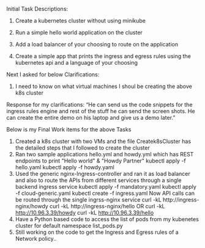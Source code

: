 Initial Task Descriptions:
1. Create a kubernetes cluster without using minikube

2. Run a simple hello world application on the cluster

3. Add a load balancer of your choosing to route on the application

4. Create a simple app that prints the ingress and egress rules using the kubernetes api and a language of your choosing

Next I asked for below Clarifications: 
1. I need to know on what virtual machines I shoul be creating the above k8s cluster

Response for my clarifications:
“He can send us the code snippets for the ingress rules engine and rest of the stuff he can send the screen shots.  He can create the entire demo on his laptop and give us a demo later.”

Below is my Final Work items for the above Tasks
1. Created a k8s cluster with two VMs and the file Createk8sCluster has the detailed steps that I followed to create the cluster
2. Ran two sample applications hello.yml and howdy.yml which has REST endpoints to print "Hello world" & "Howdy Partner"
        kubectl apply -f hello.yaml
        kubectl apply -f howdy.yaml
3. Used the generic nginx-Ingress-controller and ran it as load balancer and also to route the APIs from different services through a single backend ingress service
	kubectl apply -f mandatory.yaml
	kubectl apply -f cloud-generic.yaml
	kubectl create -f ingress.yaml
Now API calls can be routed through the single ingrss-nginx service
	curl -kL http://ingress-nginx/howdy
	curl -kL http://ingress-nginx/hello
	              OR
	curl -kL http://10.96.3.39/howdy
	curl -kL http://10.96.3.39/hello
4. Have a Python based code to access the list of pods from my kubenetes cluster for default namespace
        list_pods.py
5. Still working on the code to get the Ingress and Egress rules of a Network policy..



